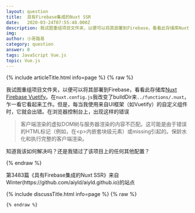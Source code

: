 ```yaml
---
layout: question
title:  具有Firebase集成的Nuxt SSR
date:   2020-03-24T07:55:48.000Z
description: 我试图重组项目文件夹，以便可以将其部署到Firebase，看看此存储库Nuxt Firebase Vuetify。在nuxt.config.js我改变了b...
img: 
author: 小哥路易
category: question
answer: 0
tags: JavaScript Vue.js
topic: Vue.js
---
```

<div class="article-root">
  <div class="article">
    {% include articleTitle.html info=page %}
    {% raw %}
    <div class="article-content"><p><font style="vertical-align: inherit;"><font style="vertical-align: inherit;">我试图重组项目文件夹，以便可以将其部署到Firebase，看看此存储库</font></font><a href="https://github.com/jefrydco/nuxt-firebase-vuetify" rel="nofollow noreferrer"><font style="vertical-align: inherit;"><font style="vertical-align: inherit;">Nuxt Firebase Vuetify</font></font></a><font style="vertical-align: inherit;"><font style="vertical-align: inherit;">。</font><font style="vertical-align: inherit;">在</font></font><code>nuxt.config.js</code><font style="vertical-align: inherit;"><font style="vertical-align: inherit;">我改变了buildDir来</font></font><code>../functions/.nuxt</code><font style="vertical-align: inherit;"><font style="vertical-align: inherit;">，乍一看它看起来工作。</font><font style="vertical-align: inherit;">但是，每当我使用来自UI框架（如Vuetify）的自定义组件时，它就会出错。</font><font style="vertical-align: inherit;">在浏览器控制台上，出现这样的错误</font></font></p>

<blockquote>
  <p><font style="vertical-align: inherit;"><font style="vertical-align: inherit;">客户端渲染的虚拟DOM树与服务器渲染的内容不匹配。</font><font style="vertical-align: inherit;">这可能是由于错误的HTML标记（例如，在&lt;p&gt;内嵌套块级元素）或missing引起的。</font><font style="vertical-align: inherit;">保龄水化和执行完整的客户端渲染。</font></font></p>
</blockquote>

<p><font style="vertical-align: inherit;"><font style="vertical-align: inherit;">知道我该如何解决吗？</font><font style="vertical-align: inherit;">还是我错过了该项目上的任何其他配置？</font></font></p></div>
    {% endraw %}
  </div>
  <p class="winter_mark">第3483篇《具有Firebase集成的Nuxt SSR》来自Winter(https://github.com/aiyld/aiyld.github.io)的站点</p>
  <div class="discuss-wrapper">
    {% include discussTitle.html info=page %}
    {% raw %}
    
    {% endraw %}
  </div>
<div>
